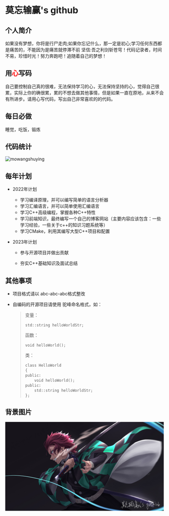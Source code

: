 # 莫忘输赢's github

## 个人简介

如果没有梦想，你将是行尸走肉;如果你忘记什么，那一定是初心;学习任何东西都是痛苦的，不能因为是痛苦就停滞不前 坚信:吾之利剑斩苍穹！代码记录者，时间不易，珍惜时光！努力奔跑吧！追随着自己的梦想！

## 用<font color="red">心</font>写码

自己要控制自己真的很难，无法保持学习的心，无法保持坚持的心，觉得自己很累，实际上你的确很累，累的不想去做其他事情，但是如果一直在原地，从来不会有所进步。请用心写代码，写出自己非常喜欢的的代码。

## 每日必做

睡觉，吃饭，锻炼

## 代码统计 

 <img src="https://github-readme-stats.vercel.app/api?username=mowangshuying&show_icons=true&include_all_commits=true&count_private=true" alt="mowangshuying" />

## 每年计划

* 2022年计划
  * 学习编译原理，并可以编写简单的语言分析器
  * 学习汇编语言，并可以简单使用汇编语言
  * 学习C++高级编程，掌握各种C++特性
  * 学习前端知识，最终编写一个自己的博客网站（主要内容应该包含：一些学习经验，一些关于c++的知识习题系统等）
  * 学习CMake，利用其编写大型C++项目和配置
  
* 2023年计划

  * 参与开源项目并做出贡献

  * 夯实C++基础知识及面试总结

## 其他事项

* 项目格式请以 abc-abc-abc格式整改

* 自编码的开源项目请使用 驼峰命名格式，如：

  > 变量：
  >
  > ```
  > std::string helloWorldStr;
  > ```
  >
  > 函数：
  >
  > ```
  > void helloWorld();
  > ```
  >
  > 类：
  >
  > ```
  > class HelloWorld
  > {
  > public:
  > 	void helloWorld();
  > public:
  > 	std::string helloWorldStr;
  > };
  > ```

## 背景图片

![mowangshuying](./img/mowangshuying.png)
